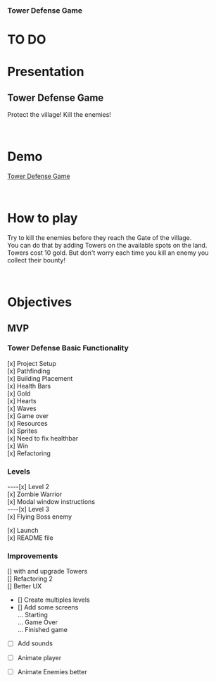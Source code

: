 <!-- @format -->

### Tower Defense Game

# TO DO

# Presentation

## Tower Defense Game

Protect the village! Kill the enemies!

<br>

# Demo

[Tower Defense Game](https://gtildis.github.io/Tower-Defense-Dom/)

<br>

# How to play

Try to kill the enemies before they reach the Gate of the village.<br>
You can do that by adding Towers on the available spots on the land.<br>
Towers cost 10 gold. But don't worry each time you kill an enemy you collect their bounty!<br>

<br>

# Objectives

## MVP

### Tower Defense Basic Functionality

[x] Project Setup <br>
[x] Pathfinding<br>
[x] Building Placement<br>
[x] Health Bars<br>
[x] Gold <br>
[x] Hearts <br>
[x] Waves<br>
[x] Game over<br>
[x] Resources<br>
[x] Sprites<br>
[x] Need to fix healthbar<br>
[x] Win<br>
[x] Refactoring<br>

### Levels

----[x] Level 2<br>
[x] Zombie Warrior<br>
[x] Modal window instructions<br>
----[x] Level 3<br>
[x] Flying Boss enemy<br>

[x] Launch<br>
[x] README file<br>

### Improvements

[] with and upgrade Towers <br>
[] Refactoring 2 <br>
[] Better UX <br>

- [] Create multiples levels <br>
- [] Add some screens <br>
  ... Starting <br>
  ... Game Over <br>
  ... Finished game <br>

- [ ] Add sounds <br>

- [ ] Animate player <br>

- [ ] Animate Enemies better <br>
